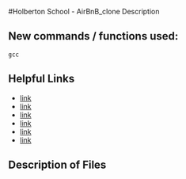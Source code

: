 #Holberton School - AirBnB_clone
Description

## New commands / functions used:
``gcc``

## Helpful Links
* [link](https://docs.python.org/3.4/library/cmd.html)
* [link](https://docs.python.org/3.4/tutorial/modules.html#packages)
* [link](https://docs.python.org/3.4/library/uuid.html)
* [link](https://docs.python.org/3.4/library/datetime.html)
* [link](https://docs.python.org/3.4/library/unittest.html#module-unittest)
* [link](https://pythontips.com/2013/08/04/args-and-kwargs-in-python-explained/)

## Description of Files
